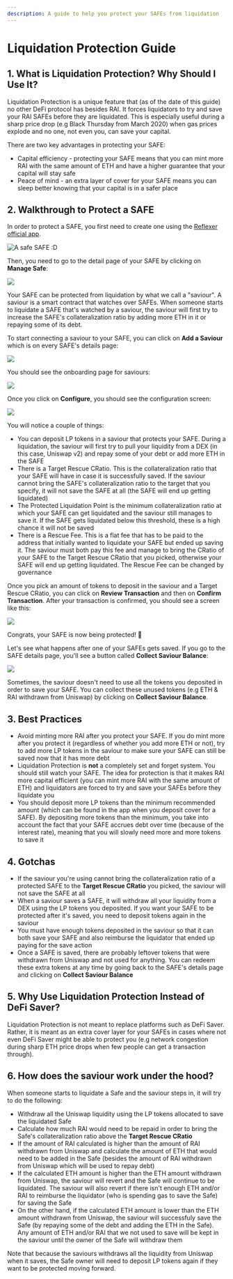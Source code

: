 ```yaml
---
description: A guide to help you protect your SAFEs from liquidation
---
```


# Liquidation Protection Guide

## 1. What is Liquidation Protection? Why Should I Use It?

Liquidation Protection is a unique feature that \(as of the date of this guide\) no other DeFi protocol has besides RAI. It forces liquidators to try and save your RAI SAFEs before they are liquidated. This is especially useful during a sharp price drop \(e.g Black Thursday from March 2020\) when gas prices explode and no one, not even you, can save your capital.

There are two key advantages in protecting your SAFE:

- Capital efficiency - protecting your SAFE means that you can mint more RAI with the same amount of ETH and have a higher guarantee that your capital will stay safe
- Peace of mind - an extra layer of cover for your SAFE means you can sleep better knowing that your capital is in a safer place

## 2. Walkthrough to Protect a SAFE

In order to protect a SAFE, you first need to create one using the [Reflexer official app](https://app.reflexer.finance/).

![A safe SAFE :D](/assets/main.png)

Then, you need to go to the detail page of your SAFE by clicking on **Manage Safe**:

![](/assets/details.png)

Your SAFE can be protected from liquidation by what we call a "saviour". A saviour is a smart contract that watches over SAFEs. When someone starts to liquidate a SAFE that's watched by a saviour, the saviour will first try to increase the SAFE's collateralization ratio by adding more ETH in it or repaying some of its debt.

To start connecting a saviour to your SAFE, you can click on **Add a Saviour** which is on every SAFE's details page:

![](/assets/liq-protection.png)

You should see the onboarding page for saviours:

![](/assets/onboarding-saviour.png)

Once you click on **Configure**, you should see the configuration screen:

![](/assets/saviour-config.png)

You will notice a couple of things:

- You can deposit LP tokens in a saviour that protects your SAFE. During a liquidation, the saviour will first try to pull your liquidity from a DEX \(in this case, Uniswap v2\) and repay some of your debt or add more ETH in the SAFE
- There is a Target Rescue CRatio. This is the collateralization ratio that your SAFE will have in case it is successfully saved. If the saviour cannot bring the SAFE's collateralization ratio to the target that you specify, it will not save the SAFE at all \(the SAFE will end up getting liquidated\)
- The Protected Liquidation Point is the minimum collateralization ratio at which your SAFE can get liquidated and the saviour still manages to save it. If the SAFE gets liquidated below this threshold, these is a high chance it will not be saved
- There is a Rescue Fee. This is a flat fee that has to be paid to the address that initially wanted to liquidate your SAFE but ended up saving it. The saviour must both pay this fee and manage to bring the CRatio of your SAFE to the Target Rescue CRatio that you picked, otherwise your SAFE will end up getting liquidated. The Rescue Fee can be changed by governance

Once you pick an amount of tokens to deposit in the saviour and a Target Rescue CRatio, you can click on **Review Transaction** and then on **Confirm Transaction**. After your transaction is confirmed, you should see a screen like this:

![](/assets/safe-saviour.png)

Congrats, your SAFE is now being protected! 🎉

Let's see what happens after one of your SAFEs gets saved. If you go to the SAFE details page, you'll see a button called **Collect Saviour Balance**:

![](/assets/liq-protection-2.png)

Sometimes, the saviour doesn't need to use all the tokens you deposited in order to save your SAFE. You can collect these unused tokens \(e.g ETH & RAI withdrawn from Uniswap\) by clicking on **Collect Saviour Balance**.

## 3. Best Practices

- Avoid minting more RAI after you protect your SAFE. If you do mint more after you protect it \(regardless of whether you add more ETH or not\), try to add more LP tokens in the saviour to make sure your SAFE can still be saved now that it has more debt
- Liquidation Protection is **not** a completely set and forget system. You should still watch your SAFE. The idea for protection is that it makes RAI more capital efficient \(you can mint more RAI with the same amount of ETH\) and liquidators are forced to try and save your SAFEs before they liquidate you
- You should deposit more LP tokens than the minimum recommended amount \(which can be found in the app when you deposit cover for a SAFE\). By depositing more tokens than the minimum, you take into account the fact that your SAFE accrues debt over time \(because of the interest rate\), meaning that you will slowly need more and more tokens to save it

## 4. Gotchas

- If the saviour you're using cannot bring the collateralization ratio of a protected SAFE to the **Target Rescue CRatio** you picked, the saviour will not save the SAFE at all
- When a saviour saves a SAFE, it will withdraw all your liquidity from a DEX using the LP tokens you deposited. If you want your SAFE to be protected after it's saved, you need to deposit tokens again in the saviour
- You must have enough tokens deposited in the saviour so that it can both save your SAFE and also reimburse the liquidator that ended up paying for the save action
- Once a SAFE is saved, there are probably leftover tokens that were withdrawn from Uniswap and not used for anything. You can redeem these extra tokens at any time by going back to the SAFE's details page and clicking on **Collect Saviour Balance**

## 5. Why Use Liquidation Protection Instead of DeFi Saver?

Liquidation Protection is not meant to replace platforms such as DeFi Saver. Rather, it is meant as an extra cover layer for your SAFEs in cases where not even DeFi Saver might be able to protect you \(e.g network congestion during sharp ETH price drops when few people can get a transaction through\).

## 6. How does the saviour work under the hood?

When someone starts to liquidate a Safe and the saviour steps in, it will try to do the following:

- Withdraw all the Uniswap liquidity using the LP tokens allocated to save the liquidated Safe
- Calculate how much RAI would need to be repaid in order to bring the Safe's collateralization ratio above the **Target Rescue CRatio**
- If the amount of RAI calculated is higher than the amount of RAI withdrawn from Uniswap and calculate the amount of ETH that would need to be added in the Safe \(besides the amount of RAI withdrawn from Uniswap which will be used to repay debt\)
- If the calculated ETH amount is higher than the ETH amount withdrawn from Uniswap, the saviour will revert and the Safe will continue to be liquidated. The saviour will also revert if there isn't enough ETH and/or RAI to reimburse the liquidator \(who is spending gas to save the Safe\) for saving the Safe
- On the other hand, if the calculated ETH amount is lower than the ETH amount withdrawn from Uniswap, the saviour will successfuly save the Safe \(by repaying some of the debt and adding the ETH in the Safe\). Any amount of ETH and/or RAI that we not used to save will be kept in the saviour until the owner of the Safe will withdraw them

Note that because the saviours withdraws all the liquidity from Uniswap when it saves, the Safe owner will need to deposit LP tokens again if they want to be protected moving forward.
